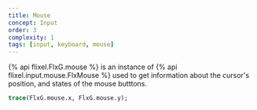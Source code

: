 ```yaml
---
title: Mouse
concept: Input
order: 3
complexity: 1
tags: [input, keyboard, mouse]
---
```

{% api flixel.FlxG.mouse %} is an instance of {% api flixel.input.mouse.FlxMouse %} used to get information about the cursor's position, and states of the mouse butttons.

```haxe
trace(FlxG.mouse.x, FlxG.mouse.y);
```
